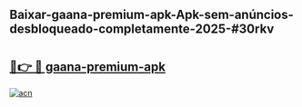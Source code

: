 ## Baixar-gaana-premium-apk-Apk-sem-anúncios-desbloqueado-completamente-2025-#30rkv

# <h2><a href="https://ainizakaria.my?title=gaana-premium-apk&ref=22M">🔗👉 🔴 gaana-premium-apk</a></h2>

[![acn](https://github.com/user-attachments/assets/0f9c940e-d8b0-45ae-aac7-cd30a18b3e1c)](https://ainizakaria.my?title=gaana-premium-apk&ref=22M)

